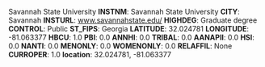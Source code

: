 
Savannah State University
**INSTNM**: Savannah State University
**CITY**: Savannah
**INSTURL**: www.savannahstate.edu/
**HIGHDEG**: Graduate degree
**CONTROL**: Public
**ST_FIPS**: Georgia
**LATITUDE**: 32.024781
**LONGITUDE**: -81.063377
**HBCU**: 1.0
**PBI**: 0.0
**ANNHI**: 0.0
**TRIBAL**: 0.0
**AANAPII**: 0.0
**HSI**: 0.0
**NANTI**: 0.0
**MENONLY**: 0.0
**WOMENONLY**: 0.0
**RELAFFIL**: None
**CURROPER**: 1.0
**location**: 32.024781, -81.063377